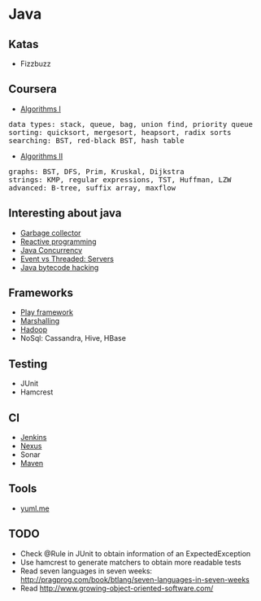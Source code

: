 Java
=========

## Katas
* Fizzbuzz

## Coursera
* [Algorithms I](https://www.coursera.org/course/algs4partI)
<pre>
data types: stack, queue, bag, union find, priority queue
sorting: quicksort, mergesort, heapsort, radix sorts
searching: BST, red-black BST, hash table
</pre>
* [Algorithms II](https://class.coursera.org/algs4partII-002)
<pre>
graphs: BST, DFS, Prim, Kruskal, Dijkstra
strings: KMP, regular expressions, TST, Huffman, LZW
advanced: B-tree, suffix array, maxflow
</pre>

## Interesting about java
* [Garbage collector](http://www.oracle.com/webfolder/technetwork/tutorials/obe/java/gc01/index.html)
* [Reactive programming](http://es.slideshare.net/InfoQ/functional-reactive-programming-in-the-netflix-api)
* [Java Concurrency](http://docs.oracle.com/javase/tutorial/essential/concurrency/)
* [Event vs Threaded: Servers](http://mmcgrana.github.io/2010/07/threaded-vs-evented-servers.html)
* [Java bytecode hacking](http://cory.li/bytecode-hacking/)

## Frameworks
* [Play framework](http://www.playframework.com/)
* [Marshalling](http://blog.weareadaptive.com/2013/12/10/sbe-1/)
* [Hadoop](http://hadoop.apache.org/)
* NoSql: Cassandra, Hive, HBase

## Testing
* JUnit
* Hamcrest

## CI
* [Jenkins](http://jenkins-ci.org/)
* [Nexus](http://www.sonatype.org/nexus/)
* Sonar
* [Maven](http://maven.apache.org/)

## Tools
* [yuml.me](http://yuml.me/)

## TODO
* Check @Rule in JUnit to obtain information of an ExpectedException
* Use hamcrest to generate matchers to obtain more readable tests
* Read seven languages in seven weeks: http://pragprog.com/book/btlang/seven-languages-in-seven-weeks
* Read http://www.growing-object-oriented-software.com/

